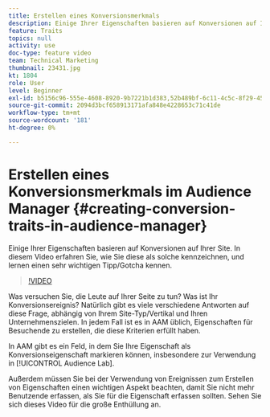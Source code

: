 ```yaml
---
title: Erstellen eines Konversionsmerkmals
description: Einige Ihrer Eigenschaften basieren auf Konversionen auf Ihrer Site. In diesem Video erfahren Sie, wie Sie diese als solche kennzeichnen, und lernen einen sehr wichtigen Tipp/Gotcha kennen.
feature: Traits
topics: null
activity: use
doc-type: feature video
team: Technical Marketing
thumbnail: 23431.jpg
kt: 1804
role: User
level: Beginner
exl-id: b5156c96-555e-4608-8920-9b7221b1d383,52b489bf-6c11-4c5c-8f29-4513a167f7b8
source-git-commit: 2094d3bcf658913171afa848e4228653c71c41de
workflow-type: tm+mt
source-wordcount: '181'
ht-degree: 0%

---
```


# Erstellen eines Konversionsmerkmals im Audience Manager {#creating-conversion-traits-in-audience-manager}

Einige Ihrer Eigenschaften basieren auf Konversionen auf Ihrer Site. In diesem Video erfahren Sie, wie Sie diese als solche kennzeichnen, und lernen einen sehr wichtigen Tipp/Gotcha kennen.

>[!VIDEO](https://video.tv.adobe.com/v/23431/?quality=12)

Was versuchen Sie, die Leute auf Ihrer Seite zu tun? Was ist Ihr Konversionsereignis? Natürlich gibt es viele verschiedene Antworten auf diese Frage, abhängig von Ihrem Site-Typ/Vertikal und Ihren Unternehmenszielen. In jedem Fall ist es in AAM üblich, Eigenschaften für Besuchende zu erstellen, die diese Kriterien erfüllt haben.

In AAM gibt es ein Feld, in dem Sie Ihre Eigenschaft als Konversionseigenschaft markieren können, insbesondere zur Verwendung in [!UICONTROL Audience Lab].

Außerdem müssen Sie bei der Verwendung von Ereignissen zum Erstellen von Eigenschaften einen wichtigen Aspekt beachten, damit Sie nicht mehr Benutzende erfassen, als Sie für die Eigenschaft erfassen sollten. Sehen Sie sich dieses Video für die große Enthüllung an.
